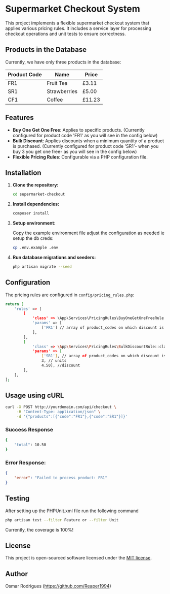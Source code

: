 # Supermarket Checkout System

This project implements a flexible supermarket checkout system that applies various pricing rules. It includes a service layer for processing checkout operations and unit tests to ensure correctness.

## Products in the Database
Currently, we have only three products in the database:

| Product Code | Name         | Price  |
|--------------|--------------|--------|
| FR1          | Fruit Tea    | £3.11  |
| SR1          | Strawberries | £5.00  |
| CF1          | Coffee       | £11.23 |


## Features

- **Buy One Get One Free**: Applies to specific products. (Currently configured for product code 'FR1' as you will see in the config below)
- **Bulk Discount**: Applies discounts when a minimum quantity of a product is purchased. (Currently configured for product code 'SR1'- when you buy 3 you get one free-  as you will see in the config below)
- **Flexible Pricing Rules**: Configurable via a PHP configuration file.

## Installation

1. **Clone the repository:**

    ```bash
    cd supermarket-checkout
    ```

2. **Install dependencies:**

    ```bash
    composer install
    ```

3. **Setup environment:**

    Copy the example environment file adjust the configuration as needed ie setup the db creds:

    ```bash
    cp .env.example .env
    ```

4. **Run database migrations and seeders:**

    ```bash
    php artisan migrate --seed
    ```


## Configuration

The pricing rules are configured in `config/pricing_rules.php`:

```bash
return [
    'rules' => [
        [
            'class' => \App\Services\PricingRules\BuyOneGetOneFreeRule::class,
            'params' => [
                ['FR1'] // array of product_codes on which discount is to be applied on
            ],
        ],
        [
            'class' => \App\Services\PricingRules\BulkDiscountRule::class,
            'params' => [
                ['SR1'], // array of product_codes on which discount is to be applied on
                3, // units
                4.50], //discount
        ],
    ],
];
```
## Usage using cURL

```bash
curl -X POST http://yourdomain.com/api/checkout \
     -H "Content-Type: application/json" \
     -d '{"products":[{"code":"FR1"},{"code":"SR1"}]}'
```
### Success Response
```bash
{
    "total": 10.50
}
````
### Error Response:
```json
{
    "error": "Failed to process product: FR1"
}
```

## Testing
After setting up the PHPUnit.xml file  run the following command 


```bash
php artisan test --filter Feature or --filter Unit
```
Currently, the coverage is 100%!
## License

This project is open-sourced software licensed under the [MIT license](https://opensource.org/licenses/MIT).

## Author
 Osmar Rodrigues (https://github.com/Reaper1994)

